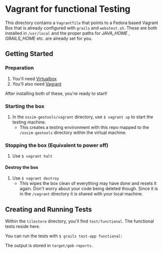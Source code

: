 # Vagrant for functional Testing

This directory contains a `Vagrantfile` that points to a Fedora based 
Vagrant Box that is already configured with `grails` and `webstest.sh`. 
These are both installed in `/usr/local` and the proper paths for _JAVA_HOME_ , _GRAILS_HOME_ etc. are already set for you.

## Getting Started

### Preparation
1. You'll need [Virtualbox](http://virtualbox.org)
2. You'll also need [Vagrant](http://vagrantup.com)

After installing both of these, you're ready to start!

### Starting the box

1. In the `ossim-geotools/vagrant` directory, use `$ vagrant up` to start the testing machine.
    - This creates a testing environment with this repo mapped to the `/ossim-geotools` directory within the virtual machine.

### Stopping the box (Equivalent to power off)
1. Use `$ vagrant halt`

#### Destroy the box
1. Use `$ vagrant destroy`
    - This wipes the box clean of everything may have done and resets it again. Don't 
      worry about your code being deleted though. Since it is in the `/vagrant` directory
      it is shared with your local machine.

## Creating and Running Tests

Within the `tilestore` directory, you'll find `test/functional`. The functional tests reside here.

You can run the tests with `$ grails test-app functional:`

The output is stored in `target/geb-reports`.
